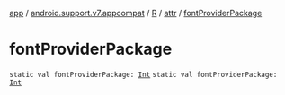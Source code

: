 [app](../../../index.md) / [android.support.v7.appcompat](../../index.md) / [R](../index.md) / [attr](index.md) / [fontProviderPackage](.)

# fontProviderPackage

`static val fontProviderPackage: `[`Int`](https://kotlinlang.org/api/latest/jvm/stdlib/kotlin/-int/index.html)
`static val fontProviderPackage: `[`Int`](https://kotlinlang.org/api/latest/jvm/stdlib/kotlin/-int/index.html)
